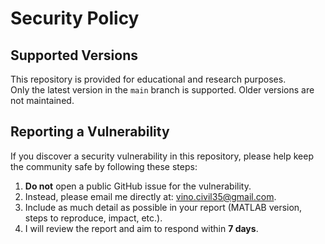 # Security Policy

## Supported Versions

This repository is provided for educational and research purposes.  
Only the latest version in the `main` branch is supported. Older versions are not maintained.

## Reporting a Vulnerability

If you discover a security vulnerability in this repository, please help keep the community safe by following these steps:

1. **Do not** open a public GitHub issue for the vulnerability.
2. Instead, please email me directly at: vino.civil35@gmail.com.  
3. Include as much detail as possible in your report (MATLAB version, steps to reproduce, impact, etc.).
4. I will review the report and aim to respond within **7 days**.
